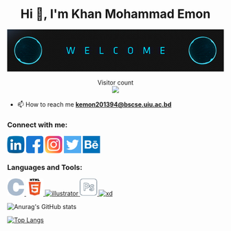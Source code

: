 <h1 align="center">Hi 👋, I'm Khan Mohammad Emon</h1>

<p align="center"> 
  <img src="https://github.com/EMONEK/EMONEK/blob/main/mOZpPGs.gif" alt="Hello">
</p>

<p align="center"> 
  Visitor count<br>
  <img src="https://profile-counter.glitch.me/emonek/count.svg" />
</p>



- 📫 How to reach me **kemon201394@bscse.uiu.ac.bd**

<h3 align="left">Connect with me:</h3>
<p align="left">
<a href="https://linkedin.com/in/https://www.linkedin.com/in/emon-201394/" target="blank"><img align="center" src="https://github.com/EMONEK/EMONEK/blob/main/linkedin.png" alt="https://www.linkedin.com/in/emon-201394/" height="40" width="40" /></a>
<a href="https://fb.com/https://www.facebook.com/ek201394" target="blank"><img align="center" src="https://github.com/EMONEK/EMONEK/blob/main/facebook.png" alt="https://www.facebook.com/ek201394" height="40" width="40" /></a>
<a href="https://instagram.com/https://www.instagram.com/emon_201394/" target="blank"><img align="center" src="https://github.com/EMONEK/EMONEK/blob/main/instagram%20(1).png" alt="https://www.instagram.com/emon_201394/" height="40" width="40" /></a>
<a href="https://twitter.com/emon201394/" target="blank"><img align="center" src="https://github.com/EMONEK/EMONEK/blob/main/twitter.png" alt="https://twitter.com/emon201394/" height="40" width="40" /></a>
<a href="https://www.behance.net/emonkhan12/" target="blank"><img align="center" src="https://github.com/EMONEK/EMONEK/blob/main/behance.png" alt="https://www.behance.net/emonkhan12/" height="40" width="40" /></a>
</p>

<h3 align="left">Languages and Tools:</h3>
<p align="left"> <a href="https://www.cprogramming.com/" target="_blank"> <img src="https://raw.githubusercontent.com/devicons/devicon/master/icons/c/c-original.svg" alt="c" width="40" height="40"/> </a> <a href="https://www.w3.org/html/" target="_blank"> <img src="https://raw.githubusercontent.com/devicons/devicon/master/icons/html5/html5-original-wordmark.svg" alt="html5" width="40" height="40"/> </a> <a href="https://www.adobe.com/in/products/illustrator.html" target="_blank"> <img src="https://www.vectorlogo.zone/logos/adobe_illustrator/adobe_illustrator-icon.svg" alt="illustrator" width="40" height="40"/> </a> <a href="https://www.photoshop.com/en" target="_blank"> <img src="https://raw.githubusercontent.com/devicons/devicon/master/icons/photoshop/photoshop-line.svg" alt="photoshop" width="40" height="40"/> </a> <a href="https://www.adobe.com/products/xd.html" target="_blank"> <img src="https://cdn.worldvectorlogo.com/logos/adobe-xd.svg" alt="xd" width="40" height="40"/> </a> </p>


<p

![Anurag's GitHub stats](https://github-readme-stats.vercel.app/api?username=emonek&show_icons=true&theme=vue-dark)

</p>

[![Top Langs](https://github-readme-stats.vercel.app/api/top-langs/?username=emonek&langs_count=8&theme=vue-dark)](https://github.com/emonek/github-readme-stats)

